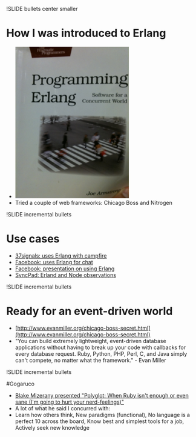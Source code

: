 !SLIDE bullets center smaller

# How I was introduced to Erlang
* [![erlang book](erlangbook.png)](http://pragprog.com/titles/jaerlang/programming-erlang)
* Tried a couple of web frameworks: Chicago Boss and Nitrogen

!SLIDE incremental bullets

# Use cases

* [37signals: uses Erlang with campfire](http://37signals.com/svn/posts/1728-nuts-bolts-campfire-loves-erlang)
* [Facebook: uses Erlang for chat](http://www.facebook.com/note.php?note_id=14218138919)
* [Facebook: presentation on using Erlang](http://www.erlang-factory.com/upload/presentations/31/EugeneLetuchy-ErlangatFacebook.pdf)
* [SyncPad: Erland and Node observations](http://blog.mysyncpad.com/post/2073441622/node-js-vs-erlang-syncpads-experience)


!SLIDE incremental bullets

# Ready for an event-driven world

* [http://www.evanmiller.org/chicago-boss-secret.html](http://www.evanmiller.org/chicago-boss-secret.html)
* "You can build extremely lightweight, event-driven database applications without having to break up your code with callbacks for every database request. Ruby, Python, PHP, Perl, C, and Java simply can't compete, no matter what the framework." - Evan Miller

!SLIDE incremental bullets

#Gogaruco

* [Blake Mizerany presented "Polyglot: When Ruby isn't enough or even sane (I'm going to hurt your nerd-feelings)"](http://gogaruco.com/schedule.html#mizerany)
* A lot of what he said I concurred with:
* Learn how others think, New paradigms (functional), No language is a perfect 10 across the board, Know best and simplest tools for a job, Actively seek new knowledge
